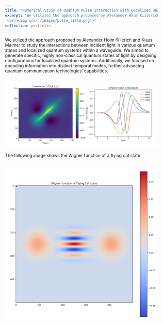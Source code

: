 ```yaml
---
title: "Numerical Study of Quantum Pulse Interaction with Localized Quantum Systems"
excerpt: "We utilized the approach proposed by Alexander Holm Kiilerich and Klaus Mølmer to study the interactions between incident light in various quantum states and localized quantum systems within a waveguide. We aimed to generate specific, highly non-classical quantum states of light by designing configurations for localized quantum systems. Additionally, we focused on encoding information into distinct temporal modes, further advancing quantum communication technologies' capabilities.
 <br/><img src='/images/pulse_title.png'>"
collection: portfolio
---
```


We utilized the [approach](https://journals.aps.org/prl/abstract/10.1103/PhysRevLett.123.123604) proposed by Alexander Holm Kiilerich and Klaus Mølmer to study the interactions between incident light in various quantum states and localized quantum systems within a waveguide. We aimed to generate specific, highly non-classical quantum states of light by designing configurations for localized quantum systems. Additionally, we focused on encoding information into distinct temporal modes, further advancing quantum communication technologies' capabilities.

<br/><img src='/images/Temporal_mode.png'>

The following image shows the Wigner function of a flying cat state.

<br/><img src='/images/cat_state.png'>